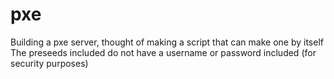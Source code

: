 # pxe
Building a pxe server, thought of making a script that can make one by itself
The preseeds included do not have a username or password included (for security purposes)

